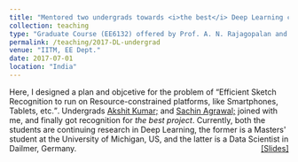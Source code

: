 ```yaml
---
title: "Mentored two undergrads towards <i>the best</i> Deep Learning course project"
collection: teaching
type: "Graduate Course (EE6132) offered by Prof. A. N. Rajagopalan and Prof. Kaushik Mitra"
permalink: /teaching/2017-DL-undergrad
venue: "IITM, EE Dept."
date: 2017-07-01
location: "India"
---
```

<p style="text-align:left;">
   Here, I designed a plan and objcetive for the problem of <q>Efficient Sketch Recognition to run on Resource-constrained platforms, like Smartphones, Tablets, etc.</q>. Undergrads <a href="https://www.linkedin.com/in/akshitkumar">Akshit Kumar;</a> and <a href="https://in.linkedin.com/in/sachin-agrawal-b33837b9">Sachin Agrawal;</a> joined with me, and finally got recognition for <i>the best project</i>. Currently, both the students are continuing research in Deep Learning, the former is a Masters' student at the University of Michigan, US, and the latter is a Data Scientist in Dailmer, Germany.
    <span style="float:right;">
         <a href="https://drive.google.com/open?id=1Nq6xaKSR0Uem0Qs2V-1yC_SuMH2qeRuH">&#91;Slides&#93;</a>  
    </span>
</p>
